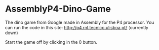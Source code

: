 # AssemblyP4-Dino-Game
The dino game from Google made in Assembly for the P4 processor.
You can run the code in this site: http://p4.rnl.tecnico.ulisboa.pt/ (currently down)

Start the game off by clicking in the 0 button.
